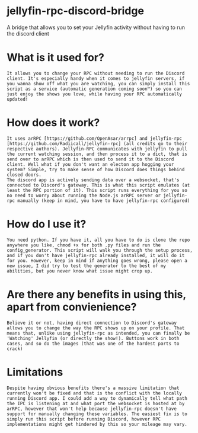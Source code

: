 # jellyfin-rpc-discord-bridge
 A bridge that allows you to set your Jellyfin activity without having to run the discord client

# What is it used for?
    It allows you to change your RPC without needing to run the Discord client. It's especially handy when it comes to jellyfin servers, if you wanna show off what you are watching, you can simply install this script as a service (automatic generation coming soon™) so you can just enjoy the shows you love, while having your RPC automatically updated!

# How does it work?
    It uses arRPC [https://github.com/OpenAsar/arrpc] and jellyfin-rpc [https://github.com/Radiicall/jellyfin-rpc] (all credits go to their respective authors). Jellyfin-RPC communicates with jellyfin to pull the current watching session, and then process it to a dict, that is send over to arRPC which is then used to send it to the Discord client. Well what if you don't want an electon app hogging your system? Simple, try to make sense of how Discord does things behind closed doors.
    The discord app is actively sending data over a websocket, that's connected to Discord's gateway. This is what this script emulates (at least the RPC portion of it). This script runs everything for you so no need to worry about running the Node.js arRPC server or jellyfin-rpc manually (keep in mind, you have to have jellyfin-rpc configured)

# How do I use it?
    You need python. If you have it, all you have to do is clone the repo anywhere you like, chmod +x for both .py files and run the config_generator. This script will walk you through the setup process, and if you don't have jellyfin-rpc already installed, it will do it for you. However, keep in mind if anything goes wrong, please open a new issue, I did try to test the generator to the best of my abilities, but you never know what issue might crop up.

# Are there any benefits in using this, apart from convienience?
    Believe it or not, having direct connection to Discord's gateway allows you to change the way the RPC shows up on your profile. That means that, unlike using jellyfin-rpc as intended, you can finally be 'Watching' Jellyfin (or directly the show!). Buttons work in both cases, and so do the images (that was one of the hardest parts to crack)

# Limitations
    Despite having obvious benefits there's a massive limitation that currently won't be fixed and that is the conflict with the locally running Discord app. I could add a way to dynamically tell what path the IPC is listening at and what port the websocket is hosted at by arRPC, however that won't help because jellyfin-rpc doesn't have support for manually changing these variables. The easiest fix is to simply run this script before running Discord, however RPC implementations might get hindered by this so your mileage may vary.